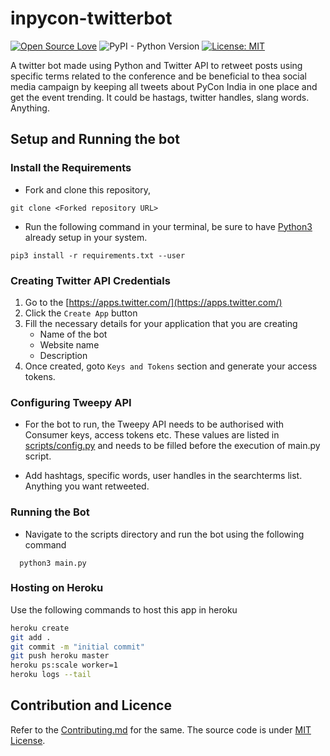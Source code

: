 # inpycon-twitterbot

[![Open Source Love](https://badges.frapsoft.com/os/v1/open-source.png?v=103)](https://github.com/ellerbrock/open-source-badges/)  ![PyPI - Python Version](https://img.shields.io/pypi/pyversions/Django.svg) [![License: MIT](https://img.shields.io/badge/License-MIT-yellow.svg)](https://opensource.org/licenses/MIT)

A twitter bot made using Python and Twitter API to retweet posts using specific terms related to the conference and be beneficial to thea social media campaign by keeping all tweets about PyCon India in one place and get the event trending. 
It could be hastags, twitter handles, slang words. Anything. 

## Setup and Running the bot

### Install the Requirements 

- Fork and clone this repository, 

```
git clone <Forked repository URL>
```

- Run the following command in your terminal, be sure to have [Python3](https://www.python.org/downloads/) already setup in your system.

```
pip3 install -r requirements.txt --user 
```
    
### Creating Twitter API Credentials

1. Go to the [https://apps.twitter.com/](https://apps.twitter.com/)
2. Click the `Create App` button
2. Fill the necessary details for your application that you are creating
    * Name of the bot
    * Website name
    * Description
3. Once created, goto `Keys and Tokens` section and generate your access tokens.


### Configuring Tweepy API

- For the bot to run, the Tweepy API needs to be authorised with Consumer keys, access tokens etc. These values are listed in [scripts/config.py](https://github.com/Rohithgilla12/inpycon-twitterbot/blob/master/scripts/config.py) and needs to be filled before the execution of main.py script. 

- Add hashtags, specific words, user handles in the searchterms list. Anything you want retweeted.

### Running the Bot
 
- Navigate to the scripts directory and run the bot using the following command
```
  python3 main.py
```

### Hosting on Heroku

Use the following commands to host this app in heroku
```bash
heroku create
git add .
git commit -m "initial commit"
git push heroku master
heroku ps:scale worker=1
heroku logs --tail
```
###

## Contribution and Licence

Refer to the [Contributing.md](https://github.com/Rohithgilla12/inpycon-twitterbot/blob/master/CONTRIBUTING.md) for the same. The source code is under [MIT License](https://github.com/Rohithgilla12/inpycon-twitterbot/blob/master/CONTRIBUTING.md). 
